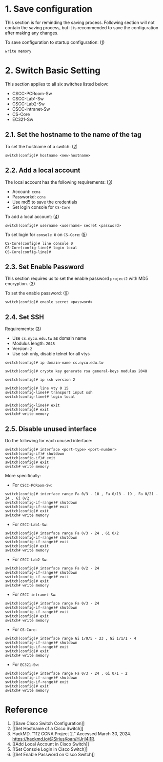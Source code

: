 # 1. Save configuration

This section is for reminding the saving process. Following section will not contain the saving process, but it is recommended to save the configuration after making any changes.

To save configuration to startup configuration: (<u>1</u>)

```
write memory
```

# 2. Switch Basic Setting

This section applies to all six switches listed below:

- CSCC-PCRoom-Sw
- CSCC-Lab1-Sw
- CSCC-Lab2-Sw
- CSCC-intranet-Sw
- CS-Core
- EC321-Sw

## 2.1. Set the hostname to the name of the tag

To set the hostname of a switch: (<u>2</u>)

```
switch(config)# hostname <new-hostname>
```

## 2.2. Add a local account

The local account has the following requirements: (<u>3</u>)

- Account: `ccna`
- Passworkd: `ccna`
- Use md5 to save the credentials
- Set login console for `CS-Core`

To add a local account: (<u>4</u>)

```
switch(config)# username <username> secret <password>
```

To set login for `console 0` on `CS-Core`: (<u>5</u>)

```
CS-Core(config)# line console 0
CS-Core(config-line)# login local
CS-Core(config-line)#
```

## 2.3. Set Enable Password

This section requires us to set the enable password `project2` with MD5 encryption. (<u>3</u>)

To set the enable password: (<u>6</u>)

```
switch(config)# enable secret <password>
```

## 2.4. Set SSH

Requirements: (<u>3</u>)

- Use `cs.nycu.edu.tw` as domain name
- Modulus length: `2048`
- Version: `2`
- Use ssh only, disable telnet for all vtys

```
switch(config)# ip domain-name cs.nycu.edu.tw

switch(config)# crypto key generate rsa general-keys modulus 2048

switch(config)# ip ssh version 2

switch(config)# line vty 0 15
switch(config-line)# transport input ssh
switch(config-line)# login local

switch(config-line)# exit
switch(config)# exit
switch# write memory
```

## 2.5. Disable unused interface

Do the following for each unused interface:

```
switch(config)# interface <port-type> <port-number>
switch(config-if)# shutdown
switch(config-if)# exit
switch(config)# exit
switch# write memory
```

More specifically:

- For `CSCC-PCRoom-Sw`:

```
switch(config)# interface range Fa 0/3 - 10 , Fa 0/13 - 19 , Fa 0/21 - 24 , Gi 0/2
switch(config-if-range)# shutdown
switch(config-if-range)# exit
switch(config)# exit
switch# write memory
```

- For `CSCC-Lab1-Sw`:

```
switch(config)# interface range Fa 0/3 - 24 , Gi 0/2
switch(config-if-range)# shutdown
switch(config-if-range)# exit
switch(config)# exit
switch# write memory
```

- For `CSCC-Lab2-Sw`:

```
switch(config)# interface range Fa 0/2 - 24
switch(config-if-range)# shutdown
switch(config-if-range)# exit
switch(config)# exit
switch# write memory
```

- For `CSCC-intranet-Sw`:

```
switch(config)# interface range Fa 0/3 - 24
switch(config-if-range)# shutdown
switch(config-if-range)# exit
switch(config)# exit
switch# write memory
```

- For `CS-Core`:

```
switch(config)# interface range Gi 1/0/5 - 23 , Gi 1/1/1 - 4
switch(config-if-range)# shutdown
switch(config-if-range)# exit
switch(config)# exit
switch# write memory
```

- For `EC321-Sw`:

```
switch(config)# interface range Fa 0/3 - 24 , Gi 0/1 - 2
switch(config-if-range)# shutdown
switch(config-if-range)# exit
switch(config)# exit
switch# write memory
```

# Reference

1. [[Save Cisco Switch Configuration]]
2. [[Set Hostname of a Cisco Switch]]
3. HackMD. “112 CCNA Project 2.” Accessed March 30, 2024. https://hackmd.io/@SiriusKoan/HJrjl4l1R.
4. [[Add Local Account in Cisco Switch]]
5. [[Set Console Login in Cisco Switch]]
6. [[Set Enable Password on Cisco Switch]]